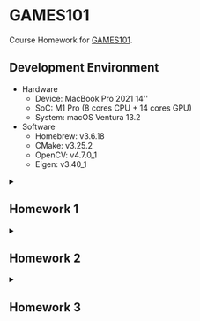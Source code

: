 # GAMES101
Course Homework for [GAMES101](https://sites.cs.ucsb.edu/~lingqi/teaching/games101.html).
## Development Environment
- Hardware
  - Device: MacBook Pro 2021 14''
  - SoC: M1 Pro (8 cores CPU + 14 cores GPU)
  - System: macOS Ventura 13.2
- Software
  - Homebrew: v3.6.18
  - CMake: v3.25.2
  - OpenCV: v4.7.0_1
  - Eigen: v3.40_1

<details id=1>
<summary><h2>Homework 1</h2></summary>

### Commands
```bash
./Rasterizer                    #Rotating around z-axis (by default)

./Rasterizer -x                 #Rotating around x-axis

./Rasterizer -y                 #Rotating around y-axis

./Rasterizer -r 20              #Rotating the triangle around z-axis by 20 degree
                                #Save it to output.png

./Rasterizer -r 20 image.png    #Rotating the triangle around z-axis by 20 degree
                                #Save it to image.png

./Rasterizer -r 20 -x image.png #Rotating the triangle around x-axis by 20 degree
                                #Save it to image.png
```
### Basic
#### Rotating around z-axis
![basic](./images/homework1-basic.gif)

### Bonus
#### Rotating around x-axis
![bonus-x](images/homework1-bonus-x.gif)

#### Rotating around y-axis
![bonus-y](./images/homework1-bonus-y.gif)

</details>

<details id=2>
<summary><h2>Homework 2</h2></summary>

### Commands
```bash
./Rasterizer                        #Rendering triangle without MSAA (by default)

./Rasterizer -MSAA                  #Rendering triangle with MSAA

./Rasterizer -s                     #Save rendering result (no MSAA) to ./output.png

./Raserizer -s filename.png         #Save rendering result (no MSAA) to ./filename.png

./Rasterizer -MSAA -s               #Save rendering result (MSAA) to ./output.png

./Rasterizer -MSAA -s filename.png  #Save rendering result (MSAA) to ./filename.png
```
### Basic
![basic](./images/homework2-basic.png)

### Bonus
#### No MSAA
![bonus-no-MSAA](./images/homework2-bonus-origin.jpg)

#### MSAA
![bonus-MSAA](./images/homework2-bonus-msaa.jpg)

</details>

<details id = 3>
<summary><h2>Homework 3</h2></summary>

### Basic
#### Normal Shader
![normal](./images/homework3-basic-normal.gif)

#### Phong Shader
![phong](./images/homework3-basic-phong.gif)

#### Texture Shader
![texture](./images/homework3-basic-texture.gif)

#### Bump Shader
![bump](./images/homework3-basic-bump.gif)

#### Displacement Shader
![displacement](./images/homework3-basic-displacement.gif)
</details>